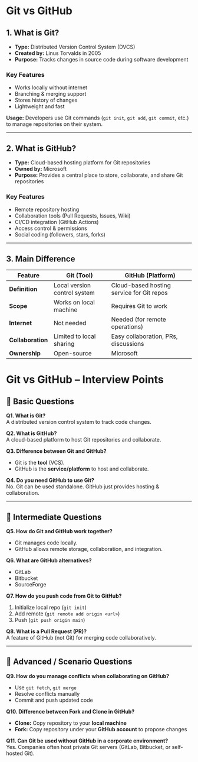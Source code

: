 # Git vs GitHub

## 1. What is Git?
- **Type:** Distributed Version Control System (DVCS)  
- **Created by:** Linus Torvalds in 2005  
- **Purpose:** Tracks changes in source code during software development  

### Key Features
- Works locally without internet  
- Branching & merging support  
- Stores history of changes  
- Lightweight and fast  

**Usage:** Developers use Git commands (`git init`, `git add`, `git commit`, etc.) to manage repositories on their system.  

---

## 2. What is GitHub?
- **Type:** Cloud-based hosting platform for Git repositories  
- **Owned by:** Microsoft  
- **Purpose:** Provides a central place to store, collaborate, and share Git repositories  

### Key Features
- Remote repository hosting  
- Collaboration tools (Pull Requests, Issues, Wiki)  
- CI/CD integration (GitHub Actions)  
- Access control & permissions  
- Social coding (followers, stars, forks)  

---

## 3. Main Difference

| Feature           | Git (Tool)                           | GitHub (Platform)                          |
|-------------------|--------------------------------------|--------------------------------------------|
| **Definition**    | Local version control system         | Cloud-based hosting service for Git repos  |
| **Scope**         | Works on local machine               | Requires Git to work                       |
| **Internet**      | Not needed                           | Needed (for remote operations)             |
| **Collaboration** | Limited to local sharing             | Easy collaboration, PRs, discussions       |
| **Ownership**     | Open-source                          | Microsoft                                  |


# Git vs GitHub – Interview Points

## 🔹 Basic Questions

**Q1. What is Git?**  
A distributed version control system to track code changes.

**Q2. What is GitHub?**  
A cloud-based platform to host Git repositories and collaborate.

**Q3. Difference between Git and GitHub?**  
- Git is the **tool** (VCS).  
- GitHub is the **service/platform** to host and collaborate.  

**Q4. Do you need GitHub to use Git?**  
No. Git can be used standalone. GitHub just provides hosting & collaboration.  

---

## 🔹 Intermediate Questions

**Q5. How do Git and GitHub work together?**  
- Git manages code locally.  
- GitHub allows remote storage, collaboration, and integration.  

**Q6. What are GitHub alternatives?**  
- GitLab  
- Bitbucket  
- SourceForge  

**Q7. How do you push code from Git to GitHub?**  
1. Initialize local repo (`git init`)  
2. Add remote (`git remote add origin <url>`)  
3. Push (`git push origin main`)  

**Q8. What is a Pull Request (PR)?**  
A feature of GitHub (not Git) for merging code collaboratively.  

---

## 🔹 Advanced / Scenario Questions

**Q9. How do you manage conflicts when collaborating on GitHub?**  
- Use `git fetch`, `git merge`  
- Resolve conflicts manually  
- Commit and push updated code  

**Q10. Difference between Fork and Clone in GitHub?**  
- **Clone:** Copy repository to your **local machine**  
- **Fork:** Copy repository under your **GitHub account** to propose changes  

**Q11. Can Git be used without GitHub in a corporate environment?**  
Yes. Companies often host private Git servers (GitLab, Bitbucket, or self-hosted Git).  
